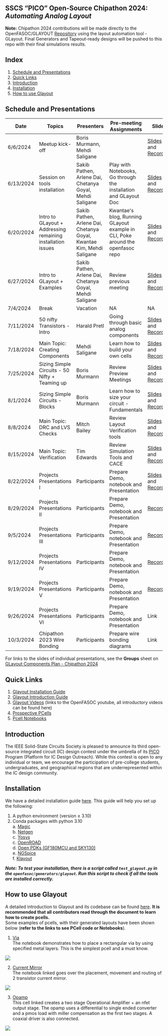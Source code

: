## SSCS “PICO” Open-Source Chipathon 2024: *Automating Analog Layout*

**Note:** Chipathon 2024 contributions will be made directly to the OpenFASOC/GLAYOUT [Repository](https://github.com/idea-fasoc/OpenFASOC) using the layout automation tool - GLayout. Final Generators and Tapeout-ready designs will be pushed to this repo with their final simulations results.

## Index 
1. [Schedule and Presentations](#schedule-and-presentations) 
2. [Quick Links](#quick-links)
3. [Introduction](#introduction)
4. [Installation](#installation)
5. [How to use Glayout](#how-to-use-glayout)

## Schedule and Presentations
| Date        | Topics | Presenters | Pre-meeting Assignments | Slides |  
| ----------- | ------ | ---------- | ----------------------- | ------ |
| 6/6/2024 | Meetup kick-off | Boris Murmann, Mehdi Saligane |	| [Slides](https://docs.google.com/presentation/d/e/2PACX-1vTmG5pvXelYR_iVBmbSIYTpEdyP-IAx9KJa-j2uPTUWAdvT-BvkUlgNXKGJ_8Gmdw/pub?start=false&loop=false&delayms=3000) and [Recording](https://ieee.webex.com/ieee/ldr.php?RCID=d9d43662d5be9d63f7a128ad2a317a2e) | 
| 6/13/2024 |	Session on tools installation |	Sakib Pathen, Arlene Dai, Chetanya Goyal, Mehdi Saligane |	Play with Notebooks, Go through the installation and GLayout Doc | [Slides](https://docs.google.com/presentation/d/e/2PACX-1vQBTmXIEmeb9jw-czwUoCni3RChDak-BHy1vTbSrZu50NM4e_f0DllS7znHwj3eHQ/pub?start=false&loop=false&delayms=3000) and [Recording](https://ieee.webex.com/recordingservice/sites/ieee/recording/83f3f46a71124480b6e800487b1a7893/playback) |
| 6/20/2024 | Intro to GLayout + Addressing remaining installation issues |	Sakib Pathen, Arlene Dai, Chetanya Goyal, Kwantae Kim, Mehdi Saligane |	Kwantae's blog, Running GLayout example in CLI, Poke around the openfasoc repo | [Slides](https://docs.google.com/presentation/d/e/2PACX-1vTk7bVKei6T-s2QTc1YKjJITN88SnlizilX3w7ku_OZQMn1Mu00oJd25nxcwHBJ-A/pub?start=false&loop=false&delayms=3000) and [Recording](https://ieee.webex.com/recordingservice/sites/ieee/recording/04a7f21020554339b80122c311d2e05d/playback) |
| 6/27/2024 | Intro to GLayout + Examples |	Sakib Pathen, Arlene Dai, Chetanya Goyal, Mehdi Saligane | Review previous meeting | [Slides](https://docs.google.com/presentation/d/e/2PACX-1vSlwsCp-xx3zRnIhdDArFHgPNbfmaF0_9nMfqEci_Of6uFs5hl8H4HlaMETvBzPHA/pub?start=false&loop=false&delayms=3000) and [Recording](https://ieee.webex.com/recordingservice/sites/ieee/recording/97aececdd94141229a30335f69219802/playback) |	 
| 7/4/2024 | Break |		Vacation | NA | NA |
| 7/11/2024 | 50 nifty Transistors - Intro | Harald Pretl |	Going through basic analog components | [Slides](https://docs.google.com/presentation/d/e/2PACX-1vQcfYPRyPutUAkzxptNnj98OXKUh6RdxXgVyI3eNSk2mPVvkh6Ba9LUQRzOPLPiKw/pub?start=false&loop=false&delayms=3000) and [Recording](https://umich.zoom.us/rec/play/H__tYlRzSPR3gX0Z1Xb11L6JJ3XUWMluDXUrFHIp8CZ2zLPxVDcgz4sAdhUd6fX1x6ix3PYlPDpZIuRI.Ixqch-Ue4Ncu-XOj) |
| 7/18/2024 | Main Topic: Creating Components |	Mehdi Saligane | Learn how to build your own cells | [Slides](https://docs.google.com/presentation/d/e/2PACX-1vQGClNcBwcjwZztb1dwbRx3SuAuOCqvbG0OdvXTo9HZRgNOwTrOOVAl2abp8Ufq5w/pub?start=false&loop=false&delayms=3000) and [Recording](https://us06web.zoom.us/rec/play/tnVSkrCjjau1tICGQ9ue3TiSiL8-gw2HMrSBnzFy7t1ZESZJ4A2rVJjrcCniaJ8Jq1TrK6noR4JEM4am.JnWQGDW6x-5wrtu7) |
| 7/25/2024 | Sizing Simple Circuits - 50 Nifty + Teaming up | Boris Murmann | Review Preview Meetings | [Slides](https://docs.google.com/presentation/d/e/2PACX-1vSLguBdByfrYl4dXrtKhNEulK_ybnILiF-jkwRwuG9YQStD4rTFOme-KROtFEr1gg/pub?start=false&loop=false&delayms=3000) and [Recording](https://us06web.zoom.us/rec/play/goqhuJFpyjlXBr7HatoYrujpmpGkudAgyWSIf4yGWDw-ZPNRjIvhiGPoD417iucc2D--7klMO7A9O0A.rirsDCoaNMN7-l2q) |
| 8/1/2024 | Sizing Simple Circuits - Blocks | Boris Murmann |	Learn how to size your circuit - Fundamentals | [Slides](https://docs.google.com/presentation/d/e/2PACX-1vRsXkpKEN2FEDzwbIBuY0PNdsgYScAbR_Q8w63SJDVIkGk4zOPSOtIKFO_bpm6jJg/pub?start=false&loop=false&delayms=3000) and [Recording](https://us06web.zoom.us/rec/play/5EMZJsylOpYywIvPkbTn2eSFXqEa-aif3Jp9e3ekHdbppKB9N6n8krxz8avcAc61KmNjFoppY4_6U71B.zINoTaohuYSKwjbM) |
| 8/8/2024 | Main Topic: DRC and LVS Checks | Mitch Bailey | Review Layout Verification tools | [Slides](https://docs.google.com/presentation/d/e/2PACX-1vQGYaIdh_FgOfkm8rPeIZrC75k8sY8HMquvljGo5FuBkCaTungL5bWFa1DSSClVZw/pub?start=false&loop=false&delayms=3000) and [Recording](https://us06web.zoom.us/rec/play/OhbfLRulBwPIsJp0E6DcF2IA4eD-UaHt628WkmZSaNM-Y1Dl6ZrpTQB2o73FM9WSbGJG1ZX288uAcCMU.pJIGv3sHQnvC2NZX) |
| 8/15/2024 | Main Topic: Verification |	Tim Edwards | Review Simulation Tools and CACE | [Slides](https://drive.google.com/file/d/13BWRM1gH_l8FQIpBt9abHu8873XtEIEI/view?usp=sharing) and [Recording](https://us06web.zoom.us/rec/share/51TQMvM75-DyuulxK0Nf0jzuT-yAF4ufOE0Zmdy6RhihE2TZYLbB4u9CwMHQAQYz.LxUT23CPxV8EEgZY) |
| 8/22/2024 |	Projects Presentations I | Participants | Prepare Demo, notebook and Presentation | [Slides](https://docs.google.com/presentation/d/1K-4iWb4d57Bc9me4rl629_2RfBr5ykok/pub?start=false&loop=false&delayms=3000) and [Recording](https://us06web.zoom.us/rec/play/MwtftHzPZlRjmC50kO5vEh8WzzS9k4HXnOXzGP2q5YfGtA70MF_qLdPcXlFQaDWoVkxZYPb9lzMEbRva.YJyqe5yovZuid8Y2) |		
| 8/29/2024 |	Projects Presentations II |	Participants | Prepare Demo, notebook and Presentation | [Recording](https://us06web.zoom.us/rec/share/f6vihYRihl9tvHO2xX6I0V2et5925JdWrYzISmFhRqMigLw1252LJpB-6yOqe5G-.VpV-P3oTqhs6idsj) |
| 9/5/2024 |	Projects Presentations III |	Participants | Prepare Demo, notebook and Presentation | [Recording](https://us06web.zoom.us/rec/share/69jqp7_upiKK9cEncjpWAjzXLEFJiXGG5It_VRBGUpGlirz5mM4_UVhTkAs5ZMXW.oZsENBN7E4_hdkZL) |
| 9/12/2024 |	Projects Presentations IV |	Participants | Prepare Demo, notebook and Presentation | [Recording](https://us06web.zoom.us/rec/share/RhCxpJ1MW1pE3q3tmC4xC71jTlDrzOG-299KbDDGBGvE7Titbv_0jWDBQ-JgRuzW.lD0tU-yTM8M2Lj5r) |
| 9/19/2024 |	Projects Presentations V |	Participants | Prepare Demo, notebook and Presentation | [Recording](https://us06web.zoom.us/rec/share/a7zu69NecWnsh5vcO8h4EhizEdjHCogQ-HZKkZfdYoZZ_ySU0Nwd-bIErgXOCtFw.OhmAp9se_FAzxEUQ) |
| 9/26/2024 |	Projects Presentations VI |	Participants | Prepare Demo, notebook and Presentation | Link |
| 10/3/2024 |	Chipathon 2023 Wire Bonding |	Participants | Prepare wire bonding diagrams | Link |

For links to the slides of individual presentations, see the **Groups** sheet on [GLayout Components Plan - Chipathon 2024](https://docs.google.com/spreadsheets/d/1A_uOKMGtlIYUIwKEbsRSsxBDl7hbfN1CICvdhk3wykc/edit?usp=sharing)

## Quick Links 
1. [Glayout Installation Guide](https://docs.google.com/document/d/161Pstk6R0ECvJJNA-SJqtLt_VpfH_s84sYTyvpQQbl8/edit?usp=sharing)
2. [Glayout Introduction Guide](https://docs.google.com/document/d/1vdw3_tFQGgvZGH7e2K7p9UVJA92clISRoUobgk_HHyo/edit?usp=sharing)
3. [Glayout Videos](https://www.youtube.com/@OpenFASOC) (links to the OpenFASOC youtube, all introductory videos can be found here)
4. [Prospective PCells](https://docs.google.com/spreadsheets/d/12O-WoqSlHhPshN3-2ph_LZLXPteRHmBOlMnybfmNyzg/edit?usp=sharing)
5. [Pcell Notebooks](https://github.com/idea-fasoc/OpenFASOC/tree/7dc5eb42cec94c02b74e72483df6fdc2b2603fb9/docs/source/notebooks/glayout)

## Introduction 
The IEEE Solid-State Circuits Society is pleased to announce its third open-source integrated circuit (IC) design contest under the umbrella of its [PICO](https://sscs.ieee.org/about/solid-state-circuits-directions/sscs-pico-program) Program (Platform for IC Design Outreach). While this contest is open to any individual or team, we encourage the participation of pre-college students, undergraduates, and geographical regions that are underrepresented within the IC design community.

## Installation 
We have a detailed installation guide [here](https://docs.google.com/document/d/1vdw3_tFQGgvZGH7e2K7p9UVJA92clISRoUobgk_HHyo/edit#heading=h.7qf3y8j2h17c). This guide will help you set up the following: 
1. A python environment (version $\ge$ 3.10)
2. Conda packages with python 3.10  
a. [Magic](http://opencircuitdesign.com/magic/)  
b. [Netgen](http://opencircuitdesign.com/netgen/)  
c. [Yosys](https://yosyshq.net/yosys/)  
c. [OpenROAD](https://theopenroadproject.org/)  
d. [Open PDKs (GF180MCU and SKY130)](https://github.com/RTimothyEdwards/open_pdks)  
e. [NGSpice](http://ngspice.sourceforge.net/)  
f. [Klayout](https://www.klayout.de/)  
  
***Note: To test your installation, there is a script called `test_glayout.py` in the `openfasoc/generators/glayout`. Run this script to check if all the tools are installed correctly.***  

## How to use Glayout
A detailed introduction to Glayout and its codebase can be found [here](https://docs.google.com/document/d/161Pstk6R0ECvJJNA-SJqtLt_VpfH_s84sYTyvpQQbl8/edit#heading=h.qs32jgwr6ax). **It is recommended that all contributors read through the document to learn how to create pcells.**   
Some examples of pcells, with their generated layouts have been shown below (**refer to the links to see PCell code or Notebooks**).  

1. [Via](https://github.com/idea-fasoc/OpenFASOC/blob/7dc5eb42cec94c02b74e72483df6fdc2b2603fb9/docs/source/notebooks/glayout/GLayout_Via.ipynb)  
The notebook demonstrates how to place a rectangular via by using specified metal layers. This is the simplest pcell and a must know.  

<img align="center" src="figures/via.png">  


2. [Current Mirror](https://github.com/idea-fasoc/OpenFASOC/blob/7dc5eb42cec94c02b74e72483df6fdc2b2603fb9/docs/source/notebooks/glayout/GLayout_Cmirror.ipynb)  
The notebook linked goes over the placement, movement and routing of 2 transistor current mirror. 

<img align="center" src="figures/current_mirror_2t.png"/>



3. [Opamp](https://github.com/idea-fasoc/OpenFASOC/tree/7dc5eb42cec94c02b74e72483df6fdc2b2603fb9/openfasoc/generators/glayout/glayout/flow/blocks/opamp)  
This cell linked creates a two stage Operational Amplifier + an nfet output stage. The opamp uses a differential to single ended converter and a pmos load with miller compensation as the first two stages. A coaxial driver is also connected.  

<img align="center" src="figures/opamp.png"/>
